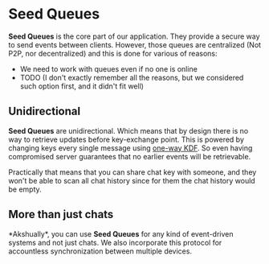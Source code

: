 # Seed Queues

**Seed Queues** is the core part of our application. They provide
a secure way to send events between clients. However, those queues
are centralized (Not P2P, nor decentralized) and this is done for various of reasons:

- We need to work with queues even if no one is online
- TODO (I don't exactly remember all the reasons, but we considered 
  such option first, and it didn't fit well)

## Unidirectional

**Seed Queues** are unidirectional. Which means that by design there
is no way to retrieve updates before key-exchange point. This is powered by
changing keys every single message using [one-way KDF](https://en.wikipedia.org/wiki/Key_derivation_function).
So even having compromised server guarantees that no earlier events will be
retrievable.

Practically that means that you can share chat key with someone, and they won't
be able to scan all chat history since for them the chat history would be empty.

## More than just chats

\*Akshually\*, you can use **Seed Queues** for any kind of event-driven
systems and not just chats. We also incorporate this protocol for
accountless synchronization between multiple devices.
